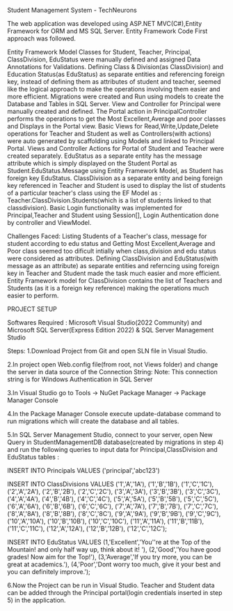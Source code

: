 Student Management System - TechNeurons

The web application was developed using ASP.NET MVC(C#),Entity Framework for ORM and MS SQL Server.
Entity Framework Code First approach was followed.

Entity Framework Model Classes for Student, Teacher, Principal, ClassDivision, EduStatus were manually defined and assigned Data Annotations for Validations.
Defining Class & Division(as ClassDivision) and Education Status(as EduStatus) as separate entities and referencing foreign key, 
instead of defining them as attributes of student and teacher, seemed like the logical approach to make the operations involving them easier and more efficient.
Migrations were created and Run using models to create the Database and Tables in SQL Server.
View and Controller for Principal were manually created and defined. 
The Portal action in PrincipalController performs the operations to get the Most Excellent,Average and poor classes and Displays in the Portal view.
Basic Views for Read,Write,Update,Delete operations for Teacher and Student as well as Controllers(with actions) were auto generated by scaffolding using Models and linked to Principal Portal.
Views and Controller Actions for Portal of Student and Teacher were created separately.
EduStatus as a separate entity has the message attribute which is simply displayed on the Student Portal as Student.EduStatus.Message using Entity Framework Model, as Student has foreign key EduStatus.
ClassDivision as a separate entity and being foreign key referenced in Teacher and Student is used to display the list of students of a particular teacher's class using the EF Model as : 
Teacher.ClassDivision.Students(which is a list of students linked to that classdivision).
Basic Login functionality was implemented for Principal,Teacher and Student using Session[], Login Authentication done by controller and ViewModel.

Challenges Faced:
Listing Students of a Teacher's class, message for student according to edu status and Getting Most Excellent,Average and Poor class seemed too dificult intially when class,division and edu status were considered as attributes.
Defining ClassDivision and EduStatus(with message as an attribute) as separate entities and referncing using foreign key in Teacher and Student made the task much easier and more efficient.
Entity Framework model for ClassDivision contains the list of Teachers and Students (as it is a foreign key reference) making the operations much easier to perform.

PROJECT SETUP

Softwares Required : Microsoft Visual Studio(2022 Community) and Microsoft SQL Server(Express Edition 2022) & SQL Server Management Studio

Steps:
1.Download Project from Git and open SLN file in Visual Studio.

2.In project open Web.config file(from root, not Views folder) and change the server in data source of the Connection String:
  <connectionStrings><add name="StudentManagementConnection" connectionString="data source=SUDPOOL-ASUSROG\SQLEXPRESS;Initial Catalog=StudentManagementDB;Persist Security Info=True;Integrated Security=True;" providerName="System.Data.SqlClient" /></connectionStrings>
  Note: This connection string is for Windows Authentication in SQL Server

3.In Visual Studio go to Tools -> NuGet Package Manager -> Package Manager Console

4.In the Package Manager Console execute update-database command to run migrations which will create the database and all tables.

5.In SQL Server Management Studio, connect to your server, open New Query in StudentManagementDB database(created by migrations in step 4) and run the following queries to input data for Principal,ClassDivision and EduStatus tables :

INSERT INTO Principals VALUES ('principal','abc123')

INSERT INTO ClassDivisions
VALUES
('1','A','1A'),
('1','B','1B'),
('1','C','1C'),
('2','A','2A'),
('2','B','2B'),
('2','C','2C'),
('3','A','3A'),
('3','B','3B'),
('3','C','3C'),
('4','A','4A'),
('4','B','4B'),
('4','C','4C'),
('5','A','5A'),
('5','B','5B'),
('5','C','5C'),
('6','A','6A'),
('6','B','6B'),
('6','C','6C'),
('7','A','7A'),
('7','B','7B'),
('7','C','7C'),
('8','A','8A'),
('8','B','8B'),
('8','C','8C'),
('9','A','9A'),
('9','B','9B'),
('9','C','9C'),
('10','A','10A'),
('10','B','10B'),
('10','C','10C'),
('11','A','11A'),
('11','B','11B'),
('11','C','11C'),
('12','A','12A'),
('12','B','12B'),
('12','C','12C');

INSERT INTO EduStatus
VALUES
(1,'Excellent','You''re at the Top of the Mountain! and only half way up, think about it! '),
(2,'Good','You have good grades! Now aim for the Top!'),
(3,'Average','If you try more, you can be great at academics.'),
(4,'Poor','Dont worry too much, give it your best and you can definitely improve.');


6.Now the Project can be run in Visual Studio. Teacher and Student data can be added through the Principal portal(login credentials inserted in step 5) in the application.



